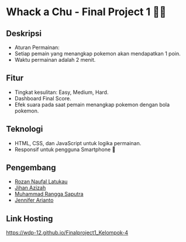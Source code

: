 # Whack a Chu - Final Project 1 🐹💛


## Deskripsi 
- Aturan Permainan:
- Setiap pemain yang menangkap pokemon akan mendapatkan 1 poin.
- Waktu permainan adalah 2 menit.

## Fitur 
- Tingkat kesulitan: Easy, Medium, Hard.
- Dashboard Final Score.
- Efek suara pada saat pemain menangkap pokemon dengan bola pokemon.

## Teknologi 
- HTML, CSS, dan JavaScript untuk logika permainan.
- Responsif untuk pengguna Smartphone 📱

## Pengembang 
- [Rozan Naufal Latukau]()
- [Jihan Azizah]()
- [Muhammad Rangga Saputra](https://instagram.com/rangga_rgs)
- [Jennifer Arianto]()

## Link Hosting
https://wdp-12.github.io/Finalproject1_Kelompok-4
